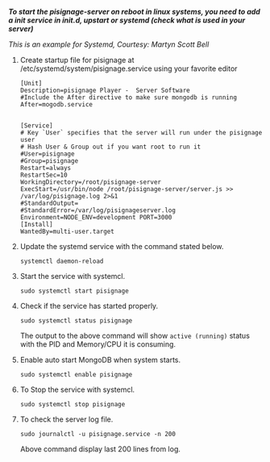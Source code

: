 ***To start the pisignage-server on reboot in linux systems, you need to add a init service in init.d, upstart or systemd (check what is used in your server)***

*This is an example for Systemd, Courtesy: Martyn Scott Bell* 
    

1. Create startup file for pisignage at /etc/systemd/system/pisignage.service using your favorite editor


    ```
    [Unit]
    Description=pisignage Player -  Server Software
    #Include the After directive to make sure mongodb is running
    After=mogodb.service
    
    
    [Service]
    # Key `User` specifies that the server will run under the pisignage user 
    # Hash User & Group out if you want root to run it
    #User=pisignage
    #Group=pisignage 
    Restart=always
    RestartSec=10
    WorkingDirectory=/root/pisignage-server
    ExecStart=/usr/bin/node /root/pisignage-server/server.js >> /var/log/pisignage.log 2>&1
    #StandardOutput=
    #StandardError=/var/log/pisignageserver.log
    Environment=NODE_ENV=development PORT=3000
    [Install]
    WantedBy=multi-user.target
    ```

2. Update the systemd service with the command stated below.

    ```systemctl daemon-reload```

3. Start the service with systemcl.

    ```sudo systemctl start pisignage```

4. Check if the service has started properly.

    `sudo systemctl status pisignage`

   The output to the above command will show `active (running)` status with the PID and Memory/CPU it is consuming.

5. Enable auto start MongoDB when system starts.

    `sudo systemctl enable pisignage`
    
6. To Stop the service with systemcl.

    `sudo systemctl stop pisignage`

7. To check the server log file.

    `sudo journalctl -u pisignage.service -n 200 `
    
    Above command display last 200 lines from log.
